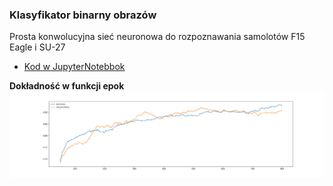 ### Klasyfikator binarny obrazów

Prosta konwolucyjna sieć neuronowa do rozpoznawania samolotów F15 Eagle i SU-27

<ul>
  <li><a href='aircraft_cnn.ipynb'>Kod w JupyterNotebbok</a>
</ul>

<b>Dokładność w funkcji epok</b><br/>
<img src='plot.png' />
